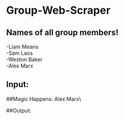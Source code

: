 # Group-Web-Scraper

## Names of all group members!
-Liam Means\
-Sam Laos\
-Weston Baker\
-Alex Marx

## Input:

##Magic Happens:
Alex Marx\

##Output:

